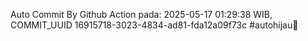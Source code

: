 Auto Commit By Github Action pada: 2025-05-17 01:29:38 WIB, COMMIT_UUID 16915718-3023-4834-ad81-fda12a09f73c #autohijau🗿
